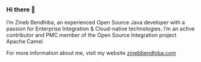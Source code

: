 ### Hi there 👋

I’m Zineb Bendhiba, an experienced Open Source Java developer with a passion for Enterprise Integration & Cloud-native technologies. I’m an active contributor and PMC member of the Open Source Integration project Apache Camel.

For more information about me, visit my website [zinebbendhiba.com](https://zinebbendhiba.com/about/)
